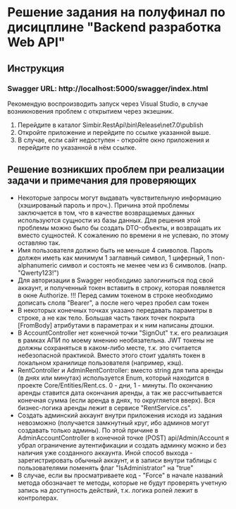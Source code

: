 # Решение задания на полуфинал по дисицплине "Backend разработка Web API"
## Инструкция
### Swagger URL: http://localhost:5000/swagger/index.html
Рекомендую воспроизводить запуск через Visual Studio, в случае возникновения проблем с открытием через экзешник.

1. Перейдите в каталог Simbir.RestApi\bin\Release\net7.0\publish
2. Откройте приложение и перейдите по ссылке указанной выше.
3. В случае, если сайт недоступен - откройте окно приложения и перейдите по указанной в нём ссылке.


## Решение возникших проблем при реализации задачи и примечания для проверяющих
- Некоторые запросы могут выдавать чувствительную информацию (хэшированый пароль и проч.). Причина этой проблемы заключается в том, что в качестве возвращаемых данных используются сущности из базы данных. Для решения этой проблемы можно было бы создать DTO-объекты, и возвращать их вместо сущностей. К сожалению по времени я не успеваю, по этому оставляю так.
- Имя пользователя должно быть не меньше 4 символов. Пароль должен иметь как минимум 1 заглавный символ, 1 циферный, 1 non-alphanumeric символ и состоять не менее чем из 6 символов. (напр. "Qwerty123!")
- Для авторизации в Swagger необходимо залогиниться под свой аккаунт, и полученный токен вставить в строку, которая появляется в окне Authorize. !!! Перед самим токеном в строке необходимо дописать слолв "Bearer", а после него через пробел сам токен
- В некоторых конечных точках указано передавать параметры в строке, а не как тело. Большая часть таких точек покрыта [FromBody] атрибутами в параметрах и к ним написаны дтошки.
- В AccountController нет конечной точки "SignOut" т.к. его реализация в рамках АПИ по моему мнению необязательна. JWT токены не должны сохраняться в каком-либо месте, т.к. это считается небезопасной практикой. Вместо этого стоит удалять токен в локальном хранилище пользователя (например, кэш). 
- RentController и AdminRentController: вместо string для типа аренды (в днях или минутах) используется Enum, который находится в проекте Core/Entities/Rent.cs. 0 - дни, 1 - минуты. По окончанию аренды ставится дата окончания аренды, а так же рассчитывается конечная сумма (если аренда в днях, то округляется вверх). Вся бизнес-логика аренды лежит в сервисе "RentService.cs".
- Создать админский аккаунт внутри приложения исходя из задания невозможно (получается замкнутный круг, ибо админов могут создавать только админы). По этой причине в AdminAccountController в конечной точке (POST) api/Admin/Account я убрал ограничение аутентификации и создать админку можно и без наличия уже созданного аккаунта. Иной способ выхода - зарегистрировать обычный аккаунт, и в записи внутри таблицы с пользователями поменять флаг "IsAdministrator" на "true"
- В случае, если вы просматриваете код - "Force" в начале названий метода обозначает те методы, которые не будут проверять учетную запись на доступность действий, т.к. логика ролей лежит в контролерах. 
